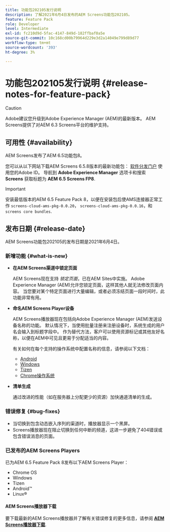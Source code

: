```yaml
---
title: 功能包202105发行说明
description: 了解2021年6月4日发布的AEM Screens功能包202105。
feature: Feature Pack
role: Developer
level: Intermediate
exl-id: fc210d9d-5fac-4147-849d-182ffbaf0a5e
source-git-commit: 10c168cd00b79964d229e3d2a14049e799d89d77
workflow-type: tm+mt
source-wordcount: '393'
ht-degree: 3%

---
```


# 功能包202105发行说明 {#release-notes-for-feature-pack}

>[!CAUTION]
>Adobe建议您升级到Adobe Experience Manager (AEM)的最新版本。 AEM Screens提供了对AEM 6.3 Screens平台的维护支持。

## 可用性 {#availability}

AEM Screens发布了AEM 6.5功能包8。

您可以从以下网站下载AEM Screens 6.5.8版本的最新功能包： [软件分发门户](https://experience.adobe.com/#/downloads/content/software-distribution/en/aem.html) 使用您的Adobe ID。 导航到 **Adobe Experience Manager** 选项卡和搜索 **Screens** 获取标题为 **AEM 6.5 Screens FP8**.

>[!IMPORTANT]
>安装最低版本的AEM 6.5 Feature Pack 8，以便在安装包后使AMS连接器正常工作 `screens-cloud-ams-pkg-0.0.20`， `screens-cloud-ams-pkg-0.0.16`，和 `screens core bundles`.

## 发布日期 {#release-date}

AEM Screens功能包202105的发布日期是2021年6月4日。

### 新增功能 {#what-is-new}

* **在AEM Screens渠道中锁定页面**

  AEM Screens现在支持 *锁定页面*，已在AEM Sites中实施。 Adobe Experience Manager (AEM)允许您锁定页面，这样其他人就无法修改页面内容。 当您要对某个特定页面进行大量编辑，或者必须冻结页面一段时间时，此功能非常有用。

* **命名AEM Screens Player设备**

  AEM Screens播放器现在包括向Adobe Experience Manager (AEM)发送设备名称的功能。
默认情况下，当使用批量注册来注册设备时，系统生成的用户名会输入到标题字段中。 作为替代方法，客户可以使用资源标记或其他友好名称，以便在AEM中可见且更易于分配适当的内容。

  有关如何在每个支持的操作系统中配置名称的信息，请参阅以下文档：

   * [Android](/help/user-guide/implementing-android-player.md#name-android)
   * [Windows](/help/user-guide/implementing-windows-player.md#name-windows)
   * [Tizen](/help/user-guide/tizen-player.md#name-tizen)
   * [Chrome操作系统](/help/user-guide/implementing-chrome-os-player.md#name-chrome)

* **清单生成**

  通过改进的性能（如在服务器上分配更少的资源）加快通道清单的生成。

### 错误修复 {#bug-fixes}

* 当切换到包含动态嵌入序列的渠道时，播放器显示一个黑屏。
* Screens播放器现在阻止切换到任何中断的频道，这进一步避免了404错误或包含错误消息的页面。

### 已发布的AEM Screens Players

已为AEM 6.5 Feature Pack 8发布以下AEM Screens Player：

* Chrome OS
* Windows
* Tizen
* Android™
* Linux®

#### AEM Screens播放器下载

要下载最新的AEM Screens播放器并了解有关错误修复的更多信息，请参阅 **[AEM Screens播放器下载](https://download.macromedia.com/screens/index.html)**.

